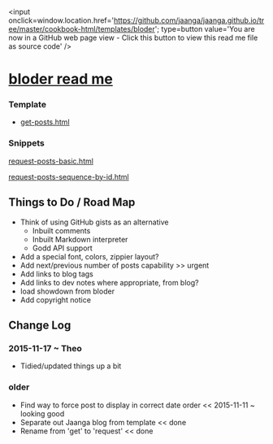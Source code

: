 
<span style=display:none; >[You are now in a GitHub source code view - click this link to view this read me file as a web page]( http://jaanga.github.io/cookbook-html/templates/bloder/ "View file as a web page." ) </span>
<input onclick=window.location.href='https://github.com/jaanga/jaanga.github.io/tree/master/cookbook-html/templates/bloder'; type=button  value='You are now in a GitHub web page view - Click this button to view this read me file as source code' />

[bloder read me]( index.html )
==

### Template

* [get-posts.html]( get-posts.html )

### Snippets

[request-posts-basic.html]( request-posts-basic.html )

[request-posts-sequence-by-id.html]( request-posts-sequence-by-id.html )

## Things to Do / Road Map

* Think of using GitHub gists as an alternative
	* Inbuilt comments
	* Inbuilt Markdown interpreter
	* Godd API support
* Add a special font, colors, zippier layout?
* Add next/previous number of posts capability >> urgent
* Add links to blog tags
* Add links to dev notes where appropriate, from blog?
* load showdown from bloder
* Add copyright notice

## Change Log

### 2015-11-17 ~ Theo

* Tidied/updated things up a bit


### older

* Find way to force post to display in correct date order << 2015-11-11 ~ looking good
* Separate out Jaanga blog from template << done
* Rename from 'get' to 'request' << done